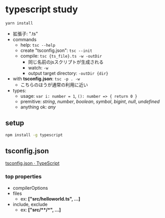 # typescript study

```bash
yarn install

```

- 拡張子: ".ts"
- commands
  - help: `tsc --help`
  - create "tsconfig.json": `tsc --init`
  - compile: `tsc {ts_file}.ts -w -outDir`
    - 同じ名前のjsスクリプトが生成される
    - watch: `-w`
    - output target directory: `-outDir {dir}`
- with **tsconfig.json**: `tsc -p . -w`
  - こちらのほうが通常の利用に近い
- types:
  - usage: `var i: number = 1`, `(): number => { return 0 }`
  - premitive: *string*, *number*, *boolean*, *symbol*, *bigint*, *null*, *undefined*
  - anything ok: *any*

## setup

```bash
npm install -g typescript
```

## tsconfig.json

[tsconfig\.json · TypeScript](https://www.typescriptlang.org/docs/handbook/tsconfig-json.html)

### top properties

- compilerOptions
- files
  - ex: **["src/helloworld.ts", ...]**
- include, exclude
  - ex: __["src/**/*", ...]__
